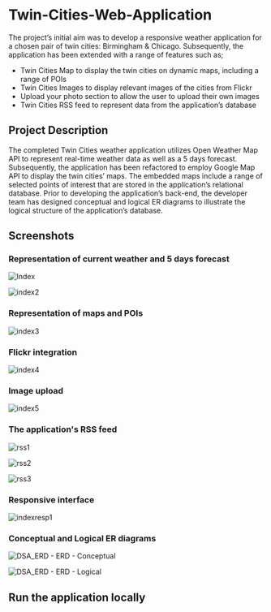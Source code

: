# Twin-Cities-Web-Application

The project’s initial aim was to develop a responsive weather application for a chosen pair of twin cities: Birmingham & Chicago. Subsequently, the application has been extended with a range of features such as;

* Twin Cities Map to display the twin cities on dynamic maps, including a range of POIs
* Twin Cities Images to display relevant images of the cities from Flickr
* Upload your photo section to allow the user to upload their own images
* Twin Cities RSS feed to represent data from the application’s database

## Project Description

The completed Twin Cities weather application utilizes Open Weather Map API to represent real-time weather data as well as a 5 days forecast. Subsequently, the application has been refactored to employ Google Map API to display the twin cities’ maps. The embedded maps include a range of selected points of interest that are stored in the application’s relational database. Prior to developing the application’s back-end, the developer team has designed conceptual and logical ER diagrams to illustrate the logical structure of the application’s database.           

## Screenshots
### Representation of current weather and 5 days forecast

![Index](https://user-images.githubusercontent.com/79979904/181588311-492b1fd2-a9e8-4b47-a582-0092c056f6c9.PNG)

![index2](https://user-images.githubusercontent.com/79979904/181588348-8aa52326-d70e-4958-baeb-6bf818510b0c.PNG)

### Representation of maps and POIs

![index3](https://user-images.githubusercontent.com/79979904/181588368-0576bba4-cd05-431b-a57c-89edf3e85f65.PNG)

### Flickr integration 

![index4](https://user-images.githubusercontent.com/79979904/181588387-f8913fc2-e40f-4847-a287-4b6c63d7efff.PNG)

### Image upload

![index5](https://user-images.githubusercontent.com/79979904/181588404-79bb20b6-c13d-4837-bc62-181383aa9df5.PNG)

### The application's RSS feed

![rss1](https://user-images.githubusercontent.com/79979904/181588411-3b875bd2-2c9c-4067-a3b9-13c879996050.PNG)

![rss2](https://user-images.githubusercontent.com/79979904/181588421-f969573b-a948-4c15-bab0-cb640a7083cc.PNG)

![rss3](https://user-images.githubusercontent.com/79979904/181588436-936ac01f-5337-47f1-b9ec-4c248fe97b8f.PNG)

### Responsive interface

![indexresp1](https://user-images.githubusercontent.com/79979904/181588476-19870b5e-bf14-48af-9fc6-80a9923d7911.PNG)

### Conceptual and Logical ER diagrams

![DSA_ERD - ERD - Conceptual](https://user-images.githubusercontent.com/79979904/181908745-6f392428-cbc0-4e1c-91fa-95372f367c16.png)

![DSA_ERD - ERD - Logical](https://user-images.githubusercontent.com/79979904/181908749-3d12c7b6-114c-41d7-8f15-026927cfeb1c.png)

## Run the application locally

